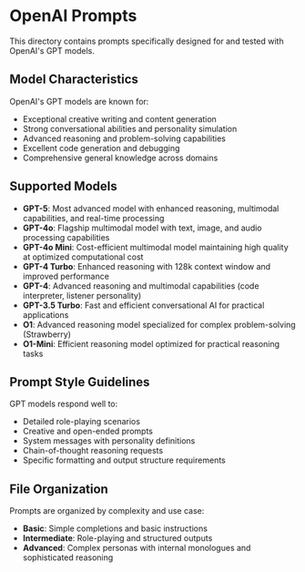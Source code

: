 # OpenAI Prompts

This directory contains prompts specifically designed for and tested with OpenAI's GPT models.

## Model Characteristics

OpenAI's GPT models are known for:
- Exceptional creative writing and content generation
- Strong conversational abilities and personality simulation
- Advanced reasoning and problem-solving capabilities
- Excellent code generation and debugging
- Comprehensive general knowledge across domains

## Supported Models

- **GPT-5**: Most advanced model with enhanced reasoning, multimodal capabilities, and real-time processing
- **GPT-4o**: Flagship multimodal model with text, image, and audio processing capabilities
- **GPT-4o Mini**: Cost-efficient multimodal model maintaining high quality at optimized computational cost
- **GPT-4 Turbo**: Enhanced reasoning with 128k context window and improved performance
- **GPT-4**: Advanced reasoning and multimodal capabilities (code interpreter, listener personality)
- **GPT-3.5 Turbo**: Fast and efficient conversational AI for practical applications
- **O1**: Advanced reasoning model specialized for complex problem-solving (Strawberry)
- **O1-Mini**: Efficient reasoning model optimized for practical reasoning tasks

## Prompt Style Guidelines

GPT models respond well to:
- Detailed role-playing scenarios
- Creative and open-ended prompts
- System messages with personality definitions
- Chain-of-thought reasoning requests
- Specific formatting and output structure requirements

## File Organization

Prompts are organized by complexity and use case:
- **Basic**: Simple completions and basic instructions
- **Intermediate**: Role-playing and structured outputs
- **Advanced**: Complex personas with internal monologues and sophisticated reasoning
